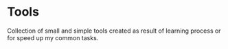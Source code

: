 # Tools
Collection of small and simple tools created as result of learning process or for speed up my common tasks.
